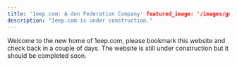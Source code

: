 ```yaml
---
title: '1eep.com: A don Federation Company' featured_image: '/images/gohugo-default-sample-hero-image.jpg'
description: "1eep.com is under construction."
---
```


Welcome to the new home of 1eep.com, please bookmark this website and check back in a couple of days. The website is
still under construction but it should be completed soon.
